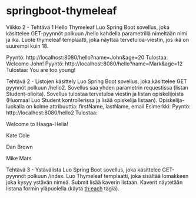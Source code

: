 # springboot-thymeleaf

Viikko 2 - Tehtävä 1 Hello Thymeleaf
Luo Spring Boot sovellus, joka käsittelee GET-pyynnöt polkuun /hello kahdella parametrillä nimeltään nimi ja ika. 
Luote thymeleaf templaatti, joka näyttää tervetuloa-viestin, jos ikä on suurempi kuin 18.

Pyyntö: http://localhost:8080/hello?name=John&age=20 
Tulostaa: Welcome John! 
Pyyntö: http://localhost:8080/hello?name=Mark&age=12 
Tulostaa: You are too young! 

Tehtävä 2 - Listojen käsittely
Luo Spring Boot sovellus, joka käsittelee GET pyynnöt polkuun /hello2. Sovellus saa yhden parametrin requestissa (listan Student-olioita). Sovellus tulostaa tervetuloa viestin ja listan opiskelijoista
(Huomaa! Luo Student kontrollerissa ja lisää opiskelija listaan). 
Opiskelija-luokalla on kolme attribuuttia: firstName, lastName, email
Esimerkki: Pyyntö: http://localhost:8080/hello2 
Tulostaa: 

Welcome to Haaga-Helia!

Kate Cole

Dan Brown

Mike Mars 

Tehtävä 3 - Ystävälista 
Luo Spring Boot sovellus, joka käsittelee GET-pyynnöt polkuun /index. Luo Thymeleaf templaatti, joka sisältää lomakkeen joka kysyy ystävän nimeä.
Submit lisää kaverin listaan. Kaverit näytetään listana formin yläpuolella (käytä <th:each> tägiä). 
